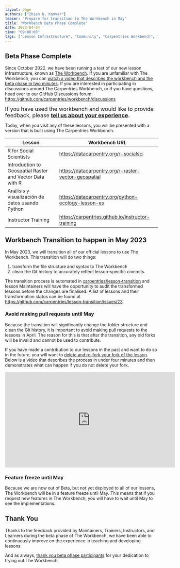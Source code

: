 ```yaml
---
layout: page
authors: ["Zhian N. Kamvar"]
teaser: "Prepare for transition to The Workbench in May"
title: "Workbench Beta Phase Complete"
date: 2023-04-04
time: "09:00:00"
tags: ["Lesson Infrastructure", "Community", "Carpentries Workbench", "Beta"]
---
```



## Beta Phase Complete

Since October 2022, we have been running a test of our new lesson infrastructure,
known as [The Workbench](https://carpentries.github.io/workbench).
If you are unfamiliar with The Workbench, you can [watch a video that describes
the workbench and the beta phase in two minutes](https://youtu.be/x7tETGpF3-4).
If you are interested in participating in discussions around The Carpentries
Workbench, or if you have questions, head over to our GitHub Discussions forum: <https://github.com/carpentries/workbench/discussions>

<span style='font-size: large;'>If you have used the workbench and would like to provide feedback, please
<b><a href='https://carpentries.typeform.com/to/KRBl4IZM'>tell us about your experience</a>.</b></span> 

Today, when you visit any of these lessons, you will be presented with a
version that is built using The Carpentries Workbench.

| Lesson                                                   | Workbench URL                                          |
| -------------------------------------------------------- | ------------------------------------------------------ |
| R for Social Scientists                                  | <https://datacarpentry.org/r-socialsci>                |
| Introduction to Geospatial Raster and Vector Data with R | <https://datacarpentry.org/r-raster-vector-geospatial> |
| Análisis y visualización de datos usando Python          | <https://datacarpentry.org/python-ecology-lesson-es>   |
| Instructor Training                                      | <https://carpentries.github.io/instructor-training>    |


## Workbench Transition to happen in May 2023

In May 2023, we will transition all of our official lessons to use The Workbench.
This transition will do two things:

1. transform the file structure and syntax to The Workbench
2. clean the Git history to accurately reflect lesson-specific commits.

The transition process is automated in
[carpentries/lesson-transition](https://github.com/carpentries/lesson-transition#readme)
and lesson Maintainers will have the opportunity to audit the transformed
lessons before the changes are finalised. A list of lessons and their transformation
status can be found at <https://github.com/carpentries/lesson-transition/issues/23>.

### Avoid making pull requests until May

Because the transition will significantly change the folder structure and clean
the Git history, it is important to avoid making pull requests to the lessons 
in April. The reason for this is that after the transition, any old forks will
be invalid and cannot be used to contribute. 

If you have made a contribution to our lessons in the past and want to do so in
the future, you will want to [delete and re-fork your fork of the lesson](https://carpentries.github.io/workbench/faq.html#update-fork-from-styles).
Below is a video that describes the process in under four minutes and then 
demonstrates what can happen if you do not delete your fork. 

<iframe width="560" height="315" src="https://www.youtube-nocookie.com/embed/9DVwy818MIE" title="YouTube video player" frameborder="0" allow="accelerometer; autoplay; clipboard-write; encrypted-media; gyroscope; picture-in-picture; web-share" allowfullscreen></iframe>


### Feature freeze until May

Because we are now out of Beta, but not yet deployed to all of our lessons, The
Workbench will be in a feature freeze until May. This means that if you request
new features in The Workbench, you will have to wait until May to see the
implementations.

## Thank You

Thanks to the feedback provided by Maintainers, Trainers, Instructors, and
Learners during the beta phase of The Workbench, we have been able to
continuously improve on the experience in teaching and developing lessons. 

And as always, [thank you beta phase
participants](https://carpentries.org/blog/2023/02/dovetail-15/#thank-you-beta-phase-participants)
for your dedication to trying out The Workbench.

